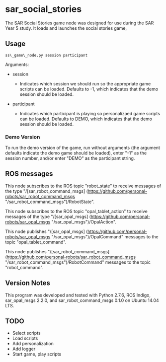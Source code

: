 # sar\_social\_stories

The SAR Social Stories game node was designed for use during the SAR Year 5 study. It loads and launches the social stories game, 

## Usage 

`ss\_game\_node.py session participant`

Arguments:

- session
    - Indicates which session we should run so the appropriate game scripts can
      be loaded. Defaults to -1, which indicates that the demo session should
      be loaded.

- participant
    - Indicates which participant is playing so personalizaed game scripts can
      be loaded. Defaults to DEMO, which indicates that the demo session should
      be loaded.


### Demo Version

To run the demo version of the game, run without arguments (the argument
defaults indicate the demo game should be loaded), enter "-1" as the session
number, and/or enter "DEMO" as the participant string. 

## ROS messages

This node subscribes to the ROS topic "robot\_state" to receive messages of the type "/[sar\_robot\_command\_msgs] (https://github.com/personal-robots/sar_robot_command_msgs "/sar_robot_command_msgs")/RobotState".

This node subscribes to the ROS topic "opal\_tablet\_action" to receive messages of the type "/[sar\_opal\_msgs] (https://github.com/personal-robots/sar_opal_msgs "/sar_opal_msgs")/OpalAction".

This node publishes "/[sar\_opal\_msgs] (https://github.com/personal-robots/sar_opal_msgs "/sar_opal_msgs")/OpalCommand" messages to the topic "opal\_tablet\_command".

This node publishes "/[sar\_robot\_command\_msgs] (https://github.com/personal-robots/sar_robot_command_msgs "/sar_robot_command_msgs")/RobotCommand" messages to the topic "robot\_command".


## Version Notes

This program was developed and tested with Python 2.7.6, ROS Indigo,
sar\_opal\_msgs 2.2.0, and sar\_robot\_command\_msgs 0.1.0 on Ubuntu 14.04 LTS. 

## TODO
- Select scripts
- Load scripts
- Add personalization
- Add logger
- Start game, play scripts



